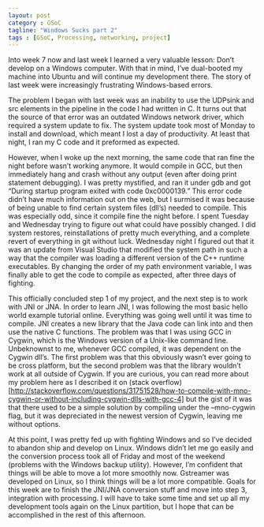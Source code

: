 ```yaml
---
layout: post
category : GSoC
tagline: "Windows Sucks part 2"
tags : [GSoC, Processing, networking, project]
---
```


Into week 7 now and last week I learned a very valuable lesson: Don’t develop on a Windows computer. With that in mind, I’ve dual-booted my machine into Ubuntu and will continue my development there. The story of last week were increasingly frustrating Windows-based errors.

The problem I began with last week was an inability to use the UDPsink and src elements in the pipeline in the code I had written in C. It turns out that the source of that error was an outdated Windows network driver, which required a system update to fix. The system update took most of Monday to install and download, which meant I lost a day of productivity. At least that night, I ran my C code and it preformed as expected.

However, when I woke up the next morning, the same code that ran fine the night before wasn’t working anymore. It would compile in GCC, but then immediately hang and crash without any output (even after doing print statement debugging). I was pretty mystified, and ran it under gdb and got “During startup program exited with code 0xc0000139.” This error code didn’t have much information out on the web, but I surmised it was because of being unable to find certain system files (dll’s) needed to compile. This was especially odd, since it compile fine the night before. I spent Tuesday and Wednesday trying to figure out what could have possibly changed. I did system restores, reinstallations of pretty much everything, and a complete revert of everything in git without luck. Wednesday night I figured out that it was an update from Visual Studio that modified the system path in such a way that the compiler was loading a different version of the C++ runtime executables. By changing the order of my path environment variable, I was finally able to get the code to compile as expected, after three days of fighting.

This officially concluded step 1 of my project, and the next step is to work with JNI or JNA. In order to learn JNI, I was following the most basic hello world example tutorial online. Everything was going well until it was time to compile. JNI creates a new library that the Java code can link into and then use the native C functions. The problem was that I was using GCC in Cygwin, which is the Windows version of a Unix-like command line. Unbeknownst to me, whenever GCC compiled, it was dependent on the Cygwin dll’s. The first problem was that this obviously wasn’t ever going to be cross platform, but the second problem was that the library wouldn’t work at all outside of Cygwin. If you are curious, you can read more about my problem here as I described it on (stack overflow)[http://stackoverflow.com/questions/31751528/how-to-compile-with-mno-cygwin-or-without-including-cygwin-dlls-with-gcc-4] but the gist of it was that there used to be a simple solution by compiling under the –mno-cygwin flag, but it was depreciated in the newest version of Cygwin, leaving me without options.

At this point, I was pretty fed up with fighting Windows and so I’ve decided to abandon ship and develop on Linux. Windows didn’t let me go easily and the conversion process took all of Friday and most of the weekend (problems with the Windows backup utility). However, I’m confident that things will be able to move a lot more smoothly now. Gstreamer was developed on Linux, so I think things will be a lot more compatible. Goals for this week are to finish the JNI/JNA conversion stuff and move into step 3, integration with processing. I will have to take some time and set up all my development tools again on the Linux partition, but I hope that can be accomplished in the rest of this afternoon.
